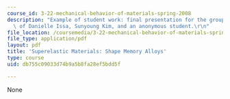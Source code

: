 ```yaml
---
course_id: 3-22-mechanical-behavior-of-materials-spring-2008
description: "Example of student work: final presentation for the group project, courtesy\
  \ of Danielle Issa, Sunyoung Kim, and an anonymous student.\r\n"
file_location: /coursemedia/3-22-mechanical-behavior-of-materials-spring-2008/db755c09033d74b9a5b8fa28ef5bdd5f_superelastic_pres.pdf
file_type: application/pdf
layout: pdf
title: 'Superelastic Materials: Shape Memory Alloys'
type: course
uid: db755c09033d74b9a5b8fa28ef5bdd5f

---
```

None